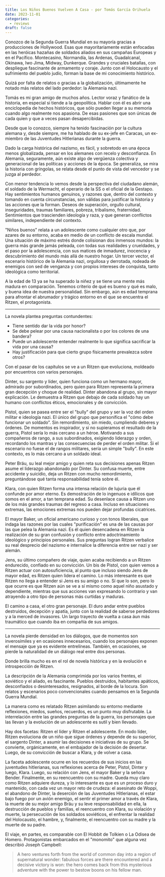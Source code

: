 ```yaml
---
title: Los Niños Buenos Vuelven A Casa - por Tomás García Orihuela
date: 2023-11-01
categories:
  - reviews
draft: false
---
```


Conozco de la Segunda Guerra Mundial en su mayoría gracias a producciones de Hollywood.
Esas que mayoritariamente están enfocadas en las heróicas hazañas de soldados aliados en sus campañas Europeas y en el Pacífico.
Montecasino, Normandía, las Ardenas, Guadalcanal, Okinawa, Iwo Jima, Midway, Dunkerque.
Grandes y cruciales batallas, con despliegue fascinante de armamento y coraje.
Junto con el Holocausto y el sufrimiento del pueblo judío, forman la base de mi conocimiento histórico.

Quizá por falta de relatos o gracias a la globalización, últimamente he notado más relatos del lado perdedor: la Alemania nazi.

Tomás es mi gran amigo de muchos años.
Lector voraz y fanático de la historia, en especial si tiende a la geopolítica.
Hablar con él es abrir una enciclopedia de hechos históricos, que sólo pueden llegar a su memoria cuando algo realmente nos apasiona.
De esas pasiones que son únicas de cada quien y que a veces pasan desapercibidas.

Desde que lo conozco, siempre ha tenido fascinación por la cultura alemana y, desde siempre, me ha hablado de su ex-jefe en Caracas, un ex-miembro de las Juventudes Hitlerianas durante la guerra.

Dado la carga histórica del nazismo, es fácil, y sobretodo en una época menos globalizada, pensar en los alemanes con recelo y desconfianza.
En Alemania, seguramente, aún existe algo de vergüenza colectiva y generacional de las políticas y acciones de la época.
Se generaliza, se mira la historia con gríngolas, se relata desde el punto de vista del vencedor y se juzga al perdedor.

Con menor tendencia lo vemos desde la perspectiva del ciudadano alemán, el soldado de la Wermacht, el operario de la SS o el oficial de la Gestapo.
Hay sentimientos humanos genuinos, y razones que, dentro del contexto y tomando en cuenta circunstancias, son válidas para justificar la historia y las acciones que la forman.
Deseos de superación, orgullo cultural, inseguridades, traumas familiares, pobreza, tribalismo, fraternidad.
Sentimientos que trascienden ideología y raza, y que generan conflictos similares, independiente del contexto.

"Niños buenos" relata a un adolescente como cualquier otro que, por azares de su entorno, acaba en medio de un conflicto de escala mundial.
Una situación de máximo estrés donde colisionan dos inmensos mundos: la guerra más grande jamás peleada, con todas sus realidades y crueldades, y el paso por la adolescencia, con sus matices de inmadurez, inocencia y descubrimiento del mundo más allá de nuestro hogar.
Un tercer vector, el escenario histórico de la Alemania nazi, orgullosa y derrotada, rodeada de enemigos con sed de venganza y con propios intereses de conquista, tanto ideológica como territorial.

A la edad de 13 ya se ha superado la niñez y se tiene una mente más madura en comparación.
Tenemos criterio de qué es bueno y qué es malo, y buena idea de nuestra personalidad.
Sin embargo, aún es edad temprana para afrontar el abrumador y trágico entorno en el que se encuentra el Ritzen, el protagonista.

---

La novela plantea preguntas contundentes:

- Tiene sentido dar la vida por honor?
- Se debe pelear por una causa nacionalista o por los colores de una bandera?
- Puede un adolescente entender realmente lo que significa sacrificar la vida por una causa?
- Hay justificación para que cierto grupo físicamente prevalezca sobre otros?

Con el pasar de los capítulos se ve a un Ritzen que evoluciona, moldeado por encuentros con varios personajes.

Dinter, su sargento y líder, quien funciona como un hermano mayor, admirado por subordinados, pero quien para Ritzen representa la primera gran decepción y choque de realidad.
Dinter abandona al grupo, sin mayor explicación.
Le demuestra a Ritzen que debajo de cada soldado hay un humano con conflictos éticos, emocionales y de convicción.

Pistol, quien se pasea entre ser el "bully" del grupo y ser la voz del orden militar e ideología nazi.
El único del grupo que personifica el "cómo debe funcionar un soldado".
Sin remordimiento, sin miedo, cumpliendo deberes y órdenes.
De momentos es inspirador, y si no supieramos el resultado de la guerra, Pistol sería lo más cercano a un héroe.
Motivando a sus compañeros de rango, a sus subordinados, exigiendo liderazgo y orden, recordando los mantras y las consecuencias de perder el orden militar.
Si el escenario no fuese el de rangos militares, sería un simple "bully".
En este contexto, es lo más cercano a un soldado ideal.

Peter Bräu, su leal mejor amigo y quien reta sus decisiones apenas Ritzen asume el liderazgo abandonado por Dinter.
Su confusa muerte, entre accidente y suicidio, deja un Ritzen con mucho remordimiento, preguntándose qué tanta responsabilidad tenía sobre él.

Klara, con quien Ritzen forma una intensa relación de lujuria que él confunde por amor eterno.
Es demostración de lo ingenuos e idílicos que somos en el amor, a tan temprana edad.
Su desenlace causa a Ritzen uno de los más grandes traumas del regreso a casa.
Incluso en situaciones extremas, las emociones extremas nos pueden dejar profundas cicatrices.

El mayor Baker, un oficial americano curioso y con tonos liberales, que indaga las razones por las cuales "purificación" es una de las causas por las que pelea la Alemania nazi.
Es él quien desencadena en Ritzen la realización de su gran confusión y conflicto entre adoctrinamiento ideológico y principios personales.
Sus preguntas logran Ritzen verbalice su real desprecio del nazismo e internalice la diferencia entre ser nazi y ser alemán.

Jens, su último compañero de viaje, quien acaba recibiendo a un Ritzen endurecido, confiado en su convicción.
Un bis de Pistol, con quien vemos a Ritzen actuar con autosuficiencia, al punto que incluso siendo Jens de mayor edad, es Ritzen quien lidera el camino.
Lo más interesante es que Ritzen no llega a entender si Jens es su amigo o no.
Sí que lo son, pero lo que ocurre es que Ritzen aún se ve a sí mismo como aquel niño asustado y dependiente, mientras que sus acciones van expresando lo contrario y van atrayendo a otro tipo de personas más curtidas y maduras.

El camino a casa, el otro gran personaje.
El duro andar entre pueblos destruidos, decepción y apatía, junto con la realidad de saberse perdedores y a la merced de invasores.
Un largo trayecto de vuelta a casa áun más traumático que cuando iba en compañía de sus amigos.

---

La novela pierde densidad en los diálogos, que de momentos son inverosímiles y en ocasiones innecesarios, cuando los personajes exponen el mensaje que ya es evidente entrelíneas.
También, en ocasiones, se pierde la naturalidad de un diálogo real entre dos personas.

Donde brilla mucho es en el rol de novela histórica y en la evolución e introspección de Ritzen.

La descripción de la Alemania comprimida por los varios frentes, el soviético y el aliado, es fascinante.
Pueblos destruidos, habitantes apáticos, desconfiados o desinteresados, resignados, al borde de la locura.
Son relatos y escenarios poco convencionales cuando pensamos en la Segunda Guerra Mundial.

La manera como es relatado Ritzen asimilando su entorno mediante reflexiones, miedos, sueños, recuerdos, es un punto muy disfrutable.
La interrelación entre las grandes preguntas de la guerra, los personajes que las llevan y la evolución de un adolescente es sutil y bien llevado.

Hay dos facetas: Ritzen el líder y Ritzen el adolescente.
En modo líder, Ritzen evoluciona de un niño que sigue órdenes y depende de su superior, el sargento Dinter, a asumir las decisiones e iniciativas de su grupo.
Se convierte, orgánicamente, en el embajador de la decisión de desertar.
Luego, de su convicción de buscar a Klara, y de volver a casa.

La faceta adolescente ocurre en los recuerdos de sus inicios en las juventudes hitlerianas, sus reflexiones acerca de Peter, Pistol, Dinter y luego, Klara. Luego, su relación con Jens, el mayor Baker y la señora Bender.
Finalmente, en su reencuentro con su madre.
Queda muy claro como Ritzen adquiere dureza, y lo interesante es que es un proceso duro y mantenido, con cada vez un mayor reto de crudeza:
el asesinato de Woppi,
el abandono de Dinter,
la deserción de las Juventudes Hitlerianas,
el estar bajo fuego por un avión enemigo,
el sentir el primer amor a través de Klara,
la muerte de su mejor amigo Bräu y su leve responsabilidad en ella,
la destrucción de pueblos y familias,
el reencuentro con Klara, su violación y muerte,
la persecución de los soldados soviéticos,
el enfrentar la realidad del Holocausto,
el hambre,
y, finalmente, el reencuentro con su madre y la muerte de su padre.

El viaje, en partes, es comparable con El Hobbit de Tolkien o La Odisea de Homero.
Protagonistas embarcados en el "monomito" que alguna vez describió Joseph Campbell:

> A hero ventures forth from the world of common day into a region of supernatural wonder: fabulous forces are there encountered and a decisive victory is won: the hero comes back from this mysterious adventure with the power to bestow boons on his fellow man.

